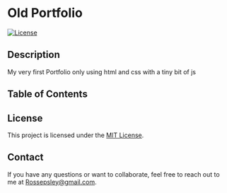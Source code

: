 # Old Portfolio

[![License](https://img.shields.io/badge/license-MIT-blue.svg)](LICENSE)

## Description
My very first Portfolio only using html and css with a tiny bit of js 

## Table of Contents



## License

This project is licensed under the [MIT License](LICENSE).

## Contact

If you have any questions or want to collaborate, feel free to reach out to me at [Rossepsley@gmail.com](mailto:rossespley@gmail.com).

